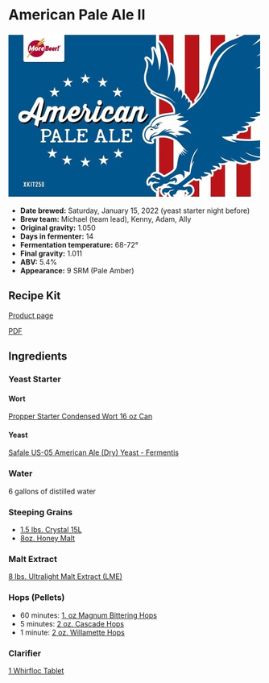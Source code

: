 # American Pale Ale II

![](../img/american-pale-ale-ii.jpg)

* **Date brewed:** Saturday, January 15, 2022 (yeast starter night before)
* **Brew team:** Michael (team lead), Kenny, Adam, Ally
* **Original gravity:** 1.050
* **Days in fermenter:** 14
* **Fermentation temperature:** 68-72°
* **Final gravity:** 1.011
* **ABV:** 5.4%
* **Appearance:** 9 SRM (Pale Amber)

## Recipe Kit

[Product page](https://www.morebeer.com/products/american-pale-ale-ii-extract-beer-brewing-kit-5-gallons.html)

[PDF](../american-pale-ale-ii.pdf)

## Ingredients

### Yeast Starter

#### Wort

[Propper Starter Condensed Wort 16 oz Can](https://omegayeast.com/propper/propper-starter)

#### Yeast

[Safale US-05 American Ale (Dry) Yeast - Fermentis](https://www.morebeer.com/products/safale-us05-american-ale-yeast-fermentis.html)

### Water 

6 gallons of distilled water

### Steeping Grains

* [1.5 lbs. Crystal 15L](https://www.morebeer.com/products/great-western-crystal-15l-malt.html)
* [8oz. Honey Malt](https://www.morebeer.com/products/gambrinus-honey-malt.html)

### Malt Extract

[8 lbs. Ultralight Malt Extract (LME)](https://www.morebeer.com/products/ultralight-malt-extract-lme.html)

### Hops (Pellets)

* 60 minutes: [1. oz Magnum Bittering Hops](https://www.morebeer.com/products/magnum-hops-pellets.html)
* 5 minutes: [2 oz. Cascade Hops](https://www.morebeer.com/products/cascade-hops-pellets.html)
* 1 minute: [2 oz. Willamette Hops](https://www.morebeer.com/products/willamette-hops-pellets.html)

### Clarifier

[1 Whirfloc Tablet](https://www.morebeer.com/products/whirlfloc-tablets.html)
